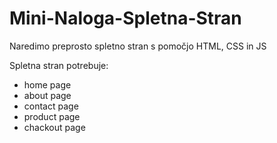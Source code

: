 # Mini-Naloga-Spletna-Stran

Naredimo preprosto spletno stran s pomočjo HTML, CSS in JS

Spletna stran potrebuje:
- home page
- about page
- contact page
- product page
- chackout page
